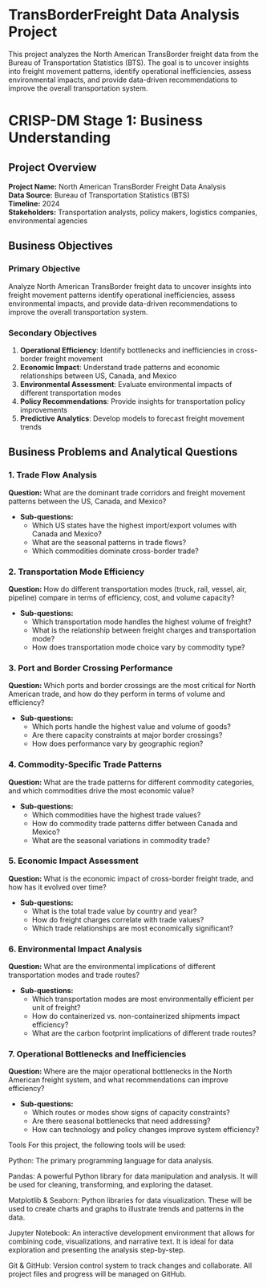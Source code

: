 # TransBorderFreight Data Analysis Project
This project analyzes the North American TransBorder freight data from the Bureau of Transportation Statistics (BTS). The goal is to uncover insights into freight movement patterns, identify operational inefficiencies, assess environmental impacts, and provide data-driven recommendations to improve the overall transportation system.

 # CRISP-DM Stage 1: Business Understanding

## Project Overview
**Project Name:** North American TransBorder Freight Data Analysis  
**Data Source:** Bureau of Transportation Statistics (BTS)  
**Timeline:** 2024  
**Stakeholders:** Transportation analysts, policy makers, logistics companies, environmental agencies

## Business Objectives

### Primary Objective
Analyze North American TransBorder freight data to uncover insights into freight movement patterns
identify operational inefficiencies, assess environmental impacts, and provide data-driven recommendations to improve the overall transportation system.

### Secondary Objectives
1. **Operational Efficiency**: Identify bottlenecks and inefficiencies in cross-border freight movement
2. **Economic Impact**: Understand trade patterns and economic relationships between US, Canada, and Mexico
3. **Environmental Assessment**: Evaluate environmental impacts of different transportation modes
4. **Policy Recommendations**: Provide insights for transportation policy improvements
5. **Predictive Analytics**: Develop models to forecast freight movement trends

## Business Problems and Analytical Questions

### 1. **Trade Flow Analysis**
**Question:** What are the dominant trade corridors and freight movement patterns between the US, Canada, and Mexico?
- **Sub-questions:**
  - Which US states have the highest import/export volumes with Canada and Mexico?
  - What are the seasonal patterns in trade flows?
  - Which commodities dominate cross-border trade?

### 2. **Transportation Mode Efficiency**
**Question:** How do different transportation modes (truck, rail, vessel, air, pipeline) compare in terms of efficiency, cost, and volume capacity?
- **Sub-questions:**
  - Which transportation mode handles the highest volume of freight?
  - What is the relationship between freight charges and transportation mode?
  - How does transportation mode choice vary by commodity type?

### 3. **Port and Border Crossing Performance**
**Question:** Which ports and border crossings are the most critical for North American trade, and how do they perform in terms of volume and efficiency?
- **Sub-questions:**
  - Which ports handle the highest value and volume of goods?
  - Are there capacity constraints at major border crossings?
  - How does performance vary by geographic region?

### 4. **Commodity-Specific Trade Patterns**
**Question:** What are the trade patterns for different commodity categories, and which commodities drive the most economic value?
- **Sub-questions:**
  - Which commodities have the highest trade values?
  - How do commodity trade patterns differ between Canada and Mexico?
  - What are the seasonal variations in commodity trade?

### 5. **Economic Impact Assessment**
**Question:** What is the economic impact of cross-border freight trade, and how has it evolved over time?
- **Sub-questions:**
  - What is the total trade value by country and year?
  - How do freight charges correlate with trade values?
  - Which trade relationships are most economically significant?

### 6. **Environmental Impact Analysis**
**Question:** What are the environmental implications of different transportation modes and trade routes?
- **Sub-questions:**
  - Which transportation modes are most environmentally efficient per unit of freight?
  - How do containerized vs. non-containerized shipments impact efficiency?
  - What are the carbon footprint implications of different trade routes?

### 7. **Operational Bottlenecks and Inefficiencies**
**Question:** Where are the major operational bottlenecks in the North American freight system, and what recommendations can improve efficiency?
- **Sub-questions:**
  - Which routes or modes show signs of capacity constraints?
  - Are there seasonal bottlenecks that need addressing?
  - How can technology and policy changes improve system efficiency?

 Tools
 For this project, the following tools will be used:

 Python: The primary programming language for data analysis.

 Pandas: A powerful Python library for data manipulation and analysis. It will be used for cleaning, transforming, and exploring the dataset.

 Matplotlib & Seaborn: Python libraries for data visualization. These will be used to create charts and graphs to illustrate trends and patterns in the data.

 Jupyter Notebook: An interactive development environment that allows for combining code, visualizations, and narrative text. It is ideal for data exploration and presenting the analysis step-by-step.

 Git & GitHub: Version control system to track changes and collaborate. All project files and progress will be managed on GitHub.

